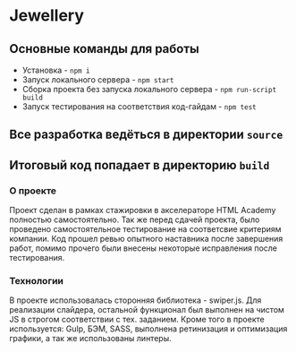 # Jewellery
## Основные команды для работы
* Установка - `npm i`
* Запуск локального сервера - `npm start`
* Сборка проекта без запуска локального сервера - `npm run-script build`
* Запуск тестирования на соответствия код-гайдам - `npm test`

## Все разработка ведёться в директории `source`
## Итоговый код попадает в директорию `build`


### О проекте

Проект сделан в рамках стажировки в акселераторе HTML Academy полностью самостоятельно.
Так же перед сдачей проекта, было проведено самостоятельное тестирование на соответсвие критериям компании.
Код прошел ревью опытного наставника после завершения работ, помимо прочего были внесены некоторые исправления после тестирования.

### Технологии 
В проекте использовалась сторонняя библиотека - swiper.js. Для реализации слайдера, остальной функционал был выполнен на чистом JS в строгом соответствии с тех. заданием.
Кроме того в проекте используется: Gulp, БЭМ, SASS, выполнена ретинизация и оптимизация графики, а так же использованы линтеры.
